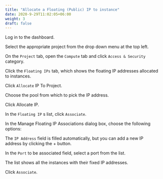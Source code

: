 ```yaml
---
title: "Allocate a Floating (Public) IP to instance"
date: 2020-9-29T11:02:05+06:00
weight: 3
draft: false
---
```


Log in to the dashboard.

Select the appropriate project from the drop down menu at the top left.

On the `Project` tab, open the `Compute` tab and click `Access & Security` category.

Click the `Floating IPs` tab, which shows the floating IP addresses allocated to instances.

Click `Allocate` IP To Project.

Choose the pool from which to pick the IP address.

Click Allocate IP.

In the `Floating IP` s list, click `Associate`.

In the Manage Floating IP Associations dialog box, choose the following options:

The `IP Address` field is filled automatically, but you can add a new IP address by clicking the + button.

In the `Port` to be associated field, select a port from the list.

The list shows all the instances with their fixed IP addresses.

Click `Associate`.

